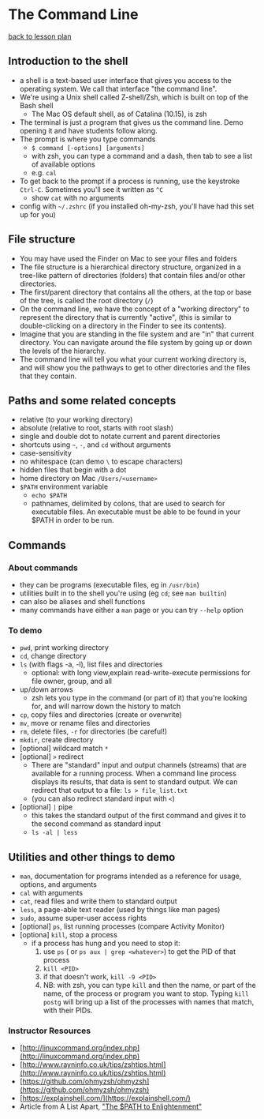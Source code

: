 # The Command Line

[back to lesson plan](lesson.md)

## Introduction to the shell

- a shell is a text-based user interface that gives you access to the operating system. We call that interface "the command line".
- We're using a Unix shell called Z-shell/Zsh, which is built on top of the Bash shell
  - The Mac OS default shell, as of Catalina (10.15), is zsh
- The terminal is just a program that gives us the command line. Demo opening it and have students follow along.
- The prompt is where you type commands
  - `$ command [-options] [arguments]`
  - with zsh, you can type a command and a dash, then tab to see a list of available options
  - e.g. `cal`
- To get back to the prompt if a process is running, use the keystroke `Ctrl-C`. Sometimes you'll see it written as `^C`
  - show `cat` with no arguments
- config with `~/.zshrc` (if you installed oh-my-zsh, you'll have had this set up for you)

## File structure

- You may have used the Finder on Mac to see your files and folders
- The file structure is a hierarchical directory structure, organized in a tree-like pattern of directories (folders) that contain files and/or other directories.
- The first/parent directory that contains all the others, at the top or base of the tree, is called the root directory (`/`)
- On the command line, we have the concept of a "working directory" to represent the directory that is currently "active", (this is similar to double-clicking on a directory in the Finder to see its contents).
- Imagine that you are standing in the file system and are "in" that current directory. You can navigate around the file system by going up or down the levels of the hierarchy.
- The command line will tell you what your current working directory is, and will show you the pathways to get to other directories and the files that they contain.

## Paths and some related concepts

- relative (to your working directory)
- absolute (relative to root, starts with root slash)
- single and double dot to notate current and parent directories
- shortcuts using `~`, `-`, and `cd` without arguments
- case-sensitivity
- no whitespace (can demo `\` to escape characters)
- hidden files that begin with a dot
- home directory on Mac `/Users/<username>`
- `$PATH` environment variable
  - `echo $PATH`
  - pathnames, delimited by colons, that are used to search for executable files. An executable must be able to be found in your \$PATH in order to be run.

## Commands

### About commands

- they can be programs (executable files, eg in `/usr/bin`)
- utilities built in to the shell you're using (eg `cd`; see `man builtin`)
- can also be aliases and shell functions
- many commands have either a `man` page or you can try `--help` option

### To demo

- `pwd`, print working directory
- `cd`, change directory
- `ls` (with flags -a, -l), list files and directories
  - optional: with long view,explain read-write-execute permissions for file owner, group, and all
- up/down arrows
  - zsh lets you type in the command (or part of it) that you're looking for, and will narrow down the history to match
- `cp`, copy files and directories (create or overwrite)
- `mv`, move or rename files and directories
- `rm`, delete files, `-r` for directories (be careful!)
- `mkdir`, create directory
- [optional] wildcard match `*`
- [optional] `>` redirect
  - There are "standard" input and output channels (streams) that are available for a running process. When a command line process displays its results, that data is sent to standard output. We can redirect that output to a file: `ls > file_list.txt`
  - (you can also redirect standard input with `<`)
- [optional] `|` pipe
  - this takes the standard output of the first command and gives it to the second command as standard input
  - `ls -al | less`

## Utilities and other things to demo

- `man`, documentation for programs intended as a reference for usage, options, and arguments
- `cal` with arguments
- `cat`, read files and write them to standard output
- `less`, a page-able text reader (used by things like man pages)
- `sudo`, assume super-user access rights
- [optional] `ps`, list running processes (compare Activity Monitor)
- [optiona] `kill`, stop a process
  - if a process has hung and you need to stop it:
    1. use `ps` ( or `ps aux | grep <whatever>`) to get the PID of that process
    2. `kill <PID>`
    3. if that doesn't work, `kill -9 <PID>`
    4. NB: with zsh, you can type `kill` and then the name, or part of the name, of the process or program you want to stop. Typing `kill postg` will bring up a list of the processes with names that match, with their PIDs.

### Instructor Resources

- [http://linuxcommand.org/index.php](http://linuxcommand.org/index.php)
- [http://www.rayninfo.co.uk/tips/zshtips.html](http://www.rayninfo.co.uk/tips/zshtips.html)
- [https://github.com/ohmyzsh/ohmyzsh](https://github.com/ohmyzsh/ohmyzsh)
- [https://explainshell.com/](https://explainshell.com/)
- Article from A List Apart, ["The \$PATH to Enlightenment"](https://alistapart.com/article/the-path-to-enlightenment/)
